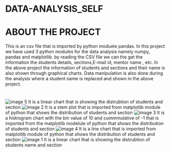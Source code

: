# DATA-ANALYSIS_SELF
# ABOUT THE PROJECT
This is an csv file that is imported by python moduele pandas. In this project we have used 3 python modules for the data analysis namely numpy, pandas and matplotlib. by reading the CSV file we can the get the information the students details, sections,E-mail id, mentor name , etc.
In the above project the information of students and sections and their name is also shown through graphical charts. Data manipulation is also done during the analysis where a student name is replaced and shown in the above project.
#
![image 5](plot5.png)
It is a linear chart that is showing the distrubtion of students and section
![image 2](plot2.png)
 It is a stem plot that is imported from matplotlib module of python that shows the distribution of students and section
![image 3](plot3.png)
 It is a histrogram chart with the bin value of 10 and cummmulative of -1 that is imported from the matplotlib modelule of python that shows the distribution of students and section
![image 4](plot4.png)
 It is a line chart that is imported from matplotlib module of python that shows the distribution of students and section
![image 1](plot1.png)
 It is a linear chart that is showing the distrubtion of students name  and section

